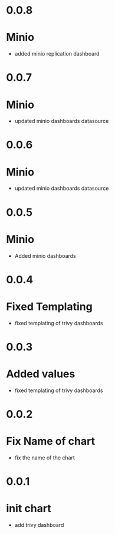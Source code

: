 # 0.0.8
# Minio
- added minio replication dashboard

# 0.0.7
# Minio
- updated minio dashboards datasource

# 0.0.6
# Minio
- updated minio dashboards datasource

# 0.0.5
# Minio
- Added minio dashboards

# 0.0.4
# Fixed Templating
- fixed templating of trivy dashboards

# 0.0.3
# Added values
- fixed templating of trivy dashboards

# 0.0.2
# Fix Name of chart
- fix the name of the chart

# 0.0.1
# init chart
- add trivy dashboard

